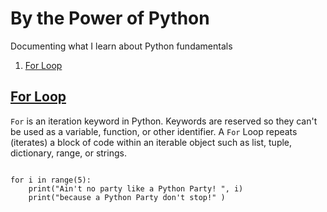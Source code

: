 # By the Power of Python

Documenting what I learn about Python fundamentals


1. [For Loop](#for-loop)


## [For Loop](https://wiki.python.org/moin/ForLoop)

`For` is an iteration keyword in Python. Keywords are reserved so they can't be used as a variable, function, or other identifier. 
A `For` Loop repeats (iterates) a block of code within an iterable object such as list, tuple, dictionary, range, or strings.  

```

for i in range(5): 
    print("Ain't no party like a Python Party! ", i)
    print("because a Python Party don't stop!" )

```
